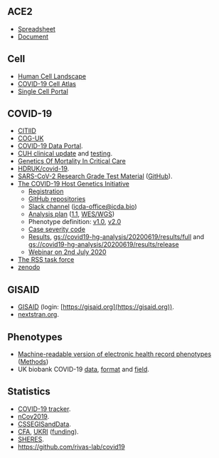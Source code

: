 ## ACE2
* [Spreadsheet](https://docs.google.com/spreadsheets/d/1oaw0GBYiIajYsnYhhhBTJ4GGlcJ_xffkvGo-miPAmpM/edit#gid=0)
* [Document](https://docs.google.com/document/d/1exi7QZxc17e2pn1IT3zPjg4N2rqcZ-26DUMxrKmbges/edit)

## Cell
* [Human Cell Landscape](https://db.cngb.org/HCL/)
* [COVID-19 Cell Atlas](https://www.covid19cellatlas.org/)
* [Single Cell Portal](https://singlecell.broadinstitute.org/single_cell)

## COVID-19
* [CITIID](https://covid19.medschl.cam.ac.uk/)
* [COG-UK](https://www.cogconsortium.uk/)
* [COVID-19 Data Portal](https://www.covid19dataportal.org/).
* [CUH clinical update](https://cuhstaffportal.co.uk/operational/clinical-updates/) and [testing](https://www.cam.ac.uk/coronavirus/general-staff-advice/health-and-wellbeing#testing).
* [Genetics Of Mortality In Critical Care](https://genomicc.org/)
* [HDRUK/covid-19](https://github.com/HDRUK/covid-19).
* [SARS-CoV-2 Research Grade Test Material](https://www.nist.gov/programs-projects/sars-cov-2-research-grade-test-material) ([GitHub](https://github.com/usnistgov/RGTM10169)).
* [The COVID-19 Host Genetics Initiative](https://covid19hg.netlify.com/)
  * [Registration](https://www.covid19hg.org/register/)
  * [GitHub repositories](https://github.com/covid19-hg/)
  * [Slack channel](https://icdaworkspace.slack.com) (icda-office@icda.bio)
  * [Analysis plan](https://tinyurl.com/yalt3n28) ([1.1](https://docs.google.com/document/d/16ethjgi4MzlQeO0KAW_yDYyUHdB9kKbtfuGW4XYVKQg/edit), [WES/WGS](https://docs.google.com/document/d/1X_qjplH8T4BJXSeMQ_sBfQUTiu_kAisicOqGb6B8hcM/edit#heading=h.55nt5tzax7cw))
  * Phenotype definition: [v1.0](https://tinyurl.com/ybno3zgy), [v2.0](https://tinyurl.com/yd8hkvjk)
  * [Case severity code](https://tinyurl.com/y7nygjr3)
  * [Results](https://www.covid19hg.org/results/), [gs://covid19-hg-analysis/20200619/results/full](gs://covid19-hg-analysis/20200619/results/full) and [gs://covid19-hg-analysis/20200619/results/release](gs://covid19-hg-analysis/20200619/results/release)
  * [Webinar on 2nd July 2020](https://www.covid19hg.org/blog/2020-07-02-july-2-2020-meeting)
* [The RSS task force](https://rss.org.uk/policy-campaigns/policy/covid-19-task-force/)
* [zenodo](https://zenodo.org/)

## GISAID
* [GISAID](https://www.gisaid.org/) (login: [https://gisaid.org](https://gisaid.org)).
* [nextstran.org](https://nextstrain.org/ncov/global).

## Phenotypes
* [Machine-readable version of electronic health record phenotypes](https://github.com/spiros/chronological-map-phenotypes) ([Methods](https://github.com/spiros/chronological-map-phenotypes/blob/master/METHODS.md))
* UK biobank COVID-19 [data](http://biobank.ndph.ox.ac.uk/ukb/exinfo.cgi?src=COVID19), [format](http://biobank.ndph.ox.ac.uk/ukb/exinfo.cgi?src=COVID19_tests) and [field](http://biobank.ctsu.ox.ac.uk/ukb/field.cgi?id=40100).

## Statistics
* [COVID-19 tracker](https://shiny.rstudio.com/gallery/covid19-tracker.html).
* [nCov2019](https://github.com/GuangchuangYu/nCov2019).
* [CSSEGISandData](https://github.com/CSSEGISandData).
* [CFA](https://otr.medschl.cam.ac.uk/academics-clinicians/funding/covid-funding-calls), [UKRI](https://www.ukri.org/) ([funding](https://www.ukri.org/funding/funding-opportunities/ukri-open-call-for-research-and-innovation-ideas-to-address-covid-19/)).
* [SHERES](https://www.cdc.gov/coronavirus/2019-ncov/cases-updates/spheres.html).
* https://github.com/rivas-lab/covid19

